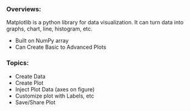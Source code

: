 ### Overviews:
Matplotlib is a python library for data visualization. It can turn data into graphs, chart, line, histogram, etc.

- Built on NumPy array
- Can Create Basic to Advanced Plots

### Topics:
- Create Data
- Create Plot
- Inject Plot Data (axes on figure)
- Customize plot with Labels, etc
- Save/Share Plot